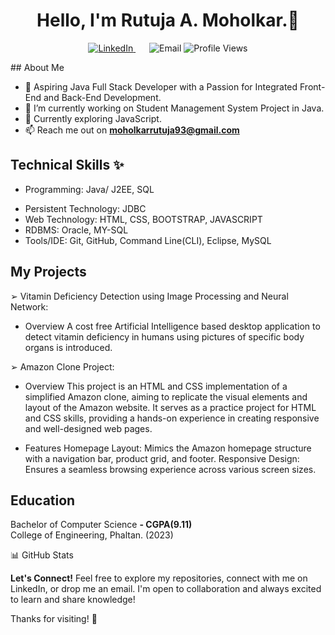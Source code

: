 <h1 align="center">Hello, I'm Rutuja A. Moholkar.👋</h1>

<p align="center">
  <a href="https://www.linkedin.com/in/rutuja-moholkar-b9036020a?utm_source=share&utm_campaign=share_via&utm_content=profile&utm_medium=android_app" target="_blank">
    <img src="https://img.shields.io/badge/LinkedIn-Connect-blue?style=flat&logo=linkedin" alt="LinkedIn"> 
  </a>
&ensp; &ensp;
  
  
   <img src="https://img.shields.io/badge/gmail-%2300acee.svg?color=EA4335&style=for-the-badge&logo=gmail&logoColor=white" alt="Email">
  </a>
  <img src="https://komarev.com/ghpvc/?username=your-username&label=Profile%20views&color=0e75b6&style=flat" alt="Profile Views">
</p>
<!--&ensp; &ensp;
<p align="center">
  <img src="https://media.giphy.com/media/Y1f8S2olSbQ6k/giphy.gif" alt="Coding">
</p>
-->
## About Me

- 🚀 Aspiring Java Full Stack Developer with a Passion for Integrated Front-End and Back-End Development.
- 🔭 I’m currently working on Student Management System Project in Java.
- 🌱 Currently exploring JavaScript.
- 📫 Reach me out on **<a href="mailto:moholkarrutuja93@gmail.com" target="_blank">moholkarrutuja93@gmail.com</a>**
  

## Technical Skills ✨ 

+ Programming: Java/ J2EE, SQL
* Persistent Technology: JDBC
* Web Technology: HTML, CSS, BOOTSTRAP, JAVASCRIPT
* RDBMS: Oracle, MY-SQL
* Tools/IDE: Git, GitHub, Command Line(CLI), Eclipse, MySQL


## My Projects

➢ Vitamin Deficiency Detection using Image Processing and Neural Network: 
* Overview
  A cost free Artificial Intelligence based desktop application to detect vitamin deficiency in humans using pictures of specific body organs is introduced.

➢ Amazon Clone Project: 
* Overview
  This project is an HTML and CSS implementation of a simplified Amazon clone, aiming to replicate the visual elements and layout of the Amazon website. It serves as a practice project for HTML and CSS skills, providing a hands-on experience in creating responsive and well-designed web pages.
  
* Features
  Homepage Layout: Mimics the Amazon homepage structure with a navigation bar, product grid, and footer.
  Responsive Design: Ensures a seamless browsing experience across various screen sizes.
  

## Education

Bachelor of Computer Science **- CGPA(9.11)** <br>
College of Engineering, Phaltan. (2023)


📊 GitHub Stats

**Let's Connect!**
Feel free to explore my repositories, connect with me on LinkedIn, or drop me an email. I'm open to collaboration and always excited to learn and share knowledge!

Thanks for visiting! 🚀



